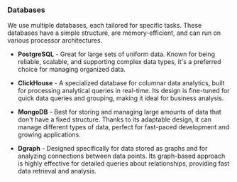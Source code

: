 ### Databases
We use multiple databases, each tailored for specific tasks. These databases have a simple structure, are memory-efficient, and can run on various processor architectures.

- **PostgreSQL** - Great for large sets of uniform data. Known for being reliable, scalable, and supporting complex data
types, it's a preferred choice for managing organized data.

- **ClickHouse** - A specialized database for columnar data analytics, built for processing analytical queries in
real-time. Its design is fine-tuned for quick data queries and grouping, making it ideal for business analysis.

- **MongoDB** - Best for storing and managing large amounts of data that don't have a fixed structure. Thanks to its
adaptable design, it can manage different types of data, perfect for fast-paced development and growing applications.

- **Dgraph** - Designed specifically for data stored as graphs and for analyzing connections between data points. Its
graph-based approach is highly effective for detailed queries about relationships, providing fast data retrieval and
analysis.

